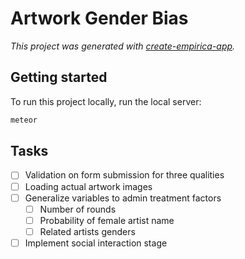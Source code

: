# Artwork Gender Bias

_This project was generated with [create-empirica-app](https://github.com/empiricaly/create-empirica-app)._

## Getting started

To run this project locally, run the local server:

```sh
meteor
```

## Tasks

- [ ] Validation on form submission for three qualities
- [ ] Loading actual artwork images
- [ ] Generalize variables to admin treatment factors
  - [ ] Number of rounds
  - [ ] Probability of female artist name
  - [ ] Related artists genders
- [ ] Implement social interaction stage
